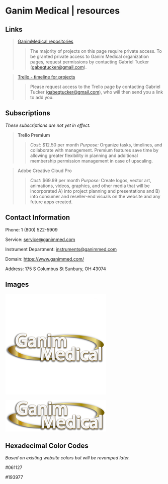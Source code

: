 # Ganim Medical | resources

## Links

> [GanimMedical repositories](https://github.com/orgs/GanimMedical/repositories)
>> The majority of projects on this page require private access.  To be granted private access to Ganim Medical organization pages, request permissions by contacting Gabriel Tucker ([gabeqtucker@gmail.com](mailto:gabeqtucker@gmail.com)).

> [Trello - timeline for projects](https://trello.com/b/iKUpeArp/timeline)
>> Please request access to the Trello page by contacting Gabriel Tucker ([gabeqtucker@gmail.com](mailto:gabeqtucker@gmail.com)), who will then send you a link to add you.

## Subscriptions

*These subscriptions are not yet in effect.*

> **Trello Premium**
>> *Cost:* $12.50 per month
>> *Purpose:* Organize tasks, timelines, and collaborate with management.  Premium features save time by allowing greater flexibility in planning and additional membership permission management in case of upscaling.

> Adobe Creative Cloud Pro
>> *Cost:* $69.99 per month
>> *Purpose:* Create logos, vector art, animations, videos, graphics, and other media that will be incorporated A) into project planning and presentations and B) into consumer and reseller-end visuals on the website and any future apps created.

## Contact Information
Phone: 1 (800) 522-5909

Service: service@ganimmed.com

Instrument Department: instruments@ganimmed.com

Domain: https://www.ganimmed.com/

Address:
175 S Columbus St
Sunbury, OH 43074

## Images
![](GanimLogoSquare.png)

![](GanimLogoLong.png)

## Hexadecimal Color Codes
*Based on existing website colors but will be revamped later.*

#061127

#193977
